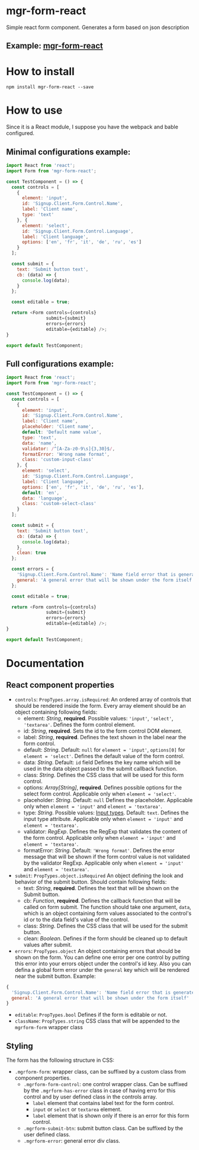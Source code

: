 # mgr-form-react
Simple react form component. Generates a form based on json description

## Example: [mgr-form-react](https://mgrin.github.io/mgr-form-react/)

# How to install
```
npm install mgr-form-react --save
```

# How to use
Since it is a React module, I suppose you have the webpack and bable configured.
## Minimal configurations example:
```js
import React from 'react';
import Form from 'mgr-form-react';

const TestComponent = () => {
  const controls = [
    {
      element: 'input',
      id: 'Signup.Client.Form.Control.Name',
      label: 'Client name',
      type: 'text'
    }, {
      element: 'select',
      id: 'Signup.Client.Form.Control.Language',
      label: 'Client language',
      options: ['en', 'fr', 'it', 'de', 'ru', 'es']
    }
  ];

  const submit = {
    text: 'Submit button text',
    cb: (data) => {
      console.log(data);
    }
  };

  const editable = true;

  return <Form controls={controls}
               submit={submit}
               errors={errors}
               editable={editable} />;
}

export default TestComponent;
```

## Full configurations example:
```js
import React from 'react';
import Form from 'mgr-form-react';

const TestComponent = () => {
  const controls = [
    {
      element: 'input',
      id: 'Signup.Client.Form.Control.Name',
      label: 'Client name',
      placeholder: 'Client name',
      default: 'Default name value',
      type: 'text',
      data: 'name',
      validator: /^[A-Za-z0-9\s]{3,30}$/,
      formatError: 'Wrong name format',
      class: 'custom-input-class'
    }, {
      element: 'select',
      id: 'Signup.Client.Form.Control.Language',
      label: 'Client language',
      options: ['en', 'fr', 'it', 'de', 'ru', 'es'],
      default: 'en',
      data: 'language',
      class: 'custom-select-class'
    }
  ];

  const submit = {
    text: 'Submit button text',
    cb: (data) => {
      console.log(data);
    },
    clean: true
  };

  const errors = {
    'Signup.Client.Form.Control.Name': 'Name field error that is generated by someone outside of the form (e.g. server response error)',
    general: 'A general error that will be shown under the form itself'
  };

  const editable = true;

  return <Form controls={controls}
               submit={submit}
               errors={errors}
               editable={editable} />;
}

export default TestComponent;
```

# Documentation
## React component properties
* `controls`: `PropTypes.array.isRequired`:
An ordered array of controls that should be rendered inside the form.
Every array element should be an object containing following fields:
  * element: *String*, **required**.
  Possible values: `'input'`, `'select'`, `'textarea'`.
  Defines the form control element.
  * id: *String*, **required**.
  Sets the id to the form control DOM element.
  * label: *String*, **required**.
  Defines the text shown in the label near the form control.
  * default: *String*.
  Default: `null` for `element = 'input'`, `options[0]` for `element = 'select'`.
  Defines the default value of the form control.
  * data: *String*. Default: `id` field
  Defines the key name which will be used in the data object passed to the submit callback function.
  * class: *String*.
  Defines the CSS class that will be used for this form control.
  * options: _Array[String]_, **required**.
  Defines possible options for the select form control.
  Applicable only when `element = 'select'`.
  * placeholder: *String*. Default: `null`
  Defines the placeholder.
  Applicable only when `element = 'input'` and `element = 'textarea'`.
  * type: *String*.
  Possible values: [Input types](https://developer.mozilla.org/en-US/docs/Web/HTML/Element/input#attr-type).
  Default: `text`.
  Defines the input type attribute.
  Applicable only when `element = 'input'` and `element = 'textarea'`.
  * validator: _RegExp_.
  Defines the RegExp that validates the content of the form control.
  Applicable only when `element = 'input'` and `element = 'textarea'`.
  * formatError: *String*. Default: `'Wrong format'`.
  Defines the error message that will be shown if the form control value is not validated by the validator RegExp.
  Applicable only when `element = 'input'` and `element = 'textarea'`.
* `submit`: `PropTypes.object.isRequired`
An object defining the look and behavior of the submit button.
Should contain following fields:
  * text: *String*, **required**.
  Defines the text that will be shown on the Submit button.
  * cb: *Function*, **required**.
  Defines the callback function that will be called on form submit.
  The function should take one argument, `data`, which is an object containing form values associated to the control's id or to the data field's value of the control.
  * class: *String*.
  Defines the CSS class that will be used for the submit button.
  * clean: *Boolean*.
  Defines if the form should be cleaned up to default values after submit.
* `errors`: `PropTypes.object`
An object containing errors that should be shown on the form.
You can define one error per one control by putting this error into your errors object under the control's id key.
Also you can defina a global form error under the `general` key which will be rendered near the submit button.
Example:
```js
{
  'Signup.Client.Form.Control.Name': 'Name field error that is generated by someone outside of the form (e.g. server response error)',
  general: 'A general error that will be shown under the form itself'
}
```
* `editable`: `PropTypes.bool`
Defines if the form is editable or not.
* `className`: `PropTypes.string`
CSS class that will be appended to the `mgrform-form` wrapper class

## Styling
The form has the following structure in CSS:
* `.mgrform-form`: wrapper class, can be suffixed by a custom class from component properties.
  * `.mgrform-form-control`: one control wrapper class.
  Can be suffixed by the `.mgrform-has-error` class in case of having erro for this control and by user defined class in the controls array.
    - `label` element that contains label text for the form control.
    - `input` or `select` or `textarea` element.
    - `label` element that is shown only if there is an error for this form control.
  * `.mgrform-submit-btn`: submit button class. Can be suffixed by the user defined class.
  * `.mgrform-error`: general error div class.
